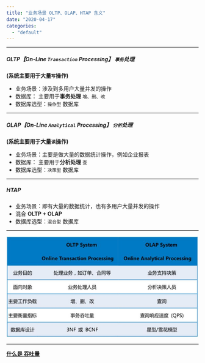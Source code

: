 ```yaml
---
title: "业务场景 OLTP、OLAP、HTAP 含义"
date: "2020-04-17"
categories: 
  - "default"
---
```


* * *

##### **OLTP**【On-Line `Transaction` Processing】 `事务`处理

**(系统主要用于大量`写`操作)**

- 业务场景：涉及到多用户大量并发的操作
- 数据库： 主要用于**事务处理** `增、删、改`
- 数据库选型：`操作型` 数据库

* * *

##### **OLAP**【On-Line `Analytical` Processing】 `分析`处理

**(系统主要用于大量`读`操作)**

- 业务场景：主要是做大量的数据统计操作，例如企业报表
- 数据库： 主要用于**分析处理** `查`
- 数据库选型：`决策型` 数据库

* * *

##### HTAP

- 业务场景：即有大量的数据统计，也有多用户大量并发的操作
- 混合 **OLTP + OLAP**
- 数据库选型：`混合型` 数据库

* * *

[![](images/OLTP-OLAP.jpg)](http://qiniu.dev-share.top/image/jpg/OLTP-OLAP.jpg)

* * *

**[什么是 吞吐量](http://www.dev-share.top/2019/11/07/%e4%bb%80%e4%b9%88%e6%98%af-%e5%90%9e%e5%90%90%e9%87%8f/ "什么是 吞吐量")**
